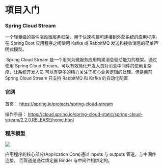 # 项目入门

### Spring Cloud Stream

​	一个轻量级的事件驱动微服务框架，用于快速构建可连接到外部系统的应用程序。 在 Spring Boot 应用程序之间使用 Kafka 或 RabbitMQ 发送和接收消息的简单声明式模型。

​	Spring Cloud Stream 是一个用来为微服务应用构建消息驱动能力的框架。通过使用 Spring Cloud Stream，可以有效简化开发人员对消息中间件的使用复杂度，让系统开发人员 可以有更多的精力关注于核心业务逻辑的处理。但是目前 Spring Cloud Stream 只支持 RabbitMQ 和 Kafka 的自动化配置

### 官网

首页： https://spring.io/projects/spring-cloud-stream

操作手册： https://cloud.spring.io/spring-cloud-static/spring-cloud-stream/2.2.0.RELEASE/home.html

### 程序模型

![](https://hlvan-st.oss-cn-beijing.aliyuncs.com/property/upload/20190705191121.png)

应用程序的核心部分(Application Core)通过 inputs 与 outputs 管道，与中间件连接， 而管道是通过绑定器 Binder 与中间件相绑定的。

